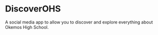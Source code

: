 # DiscoverOHS
A social media app to allow you to discover and explore everything about Okemos High School.
